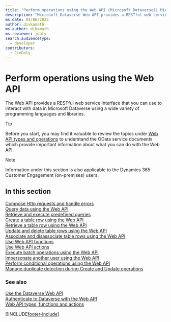 ```yaml
---
title: "Perform operations using the Web API (Microsoft Dataverse)| Microsoft Docs"
description: "Microsoft Dataverse Web API provides a RESTful web service interface that you can use to interact with data in Dataverse using a wide variety of programming languages. Read about the operations that can be performed using the Web API"
ms.date: 04/06/2022
author: divkamath
ms.author: dikamath
ms.reviewer: jdaly
search.audienceType: 
  - developer
contributors: 
  - JimDaly
---
```

# Perform operations using the Web API

The Web API provides a RESTful web service interface that you can use to interact with data in Microsoft Dataverse using a wide variety of programming languages and libraries.

> [!TIP]
> Before you start, you may find it valuable to review the topics under [Web API types and operations](web-api-types-operations.md) to understand the OData service documents which provide important information about what you can do with the Web API.

> [!NOTE]
> Information under this section is also applicable to the Dynamics 365 Customer Engagement (on-premises) users.

## In this section

[Compose Http requests and handle errors](compose-http-requests-handle-errors.md)<br />
[Query data using the Web API](query/overview.md)<br />
[Retrieve and execute predefined queries](retrieve-and-execute-predefined-queries.md)<br />
[Create a table row using the Web API](create-entity-web-api.md)<br />
[Retrieve a table row using the Web API](retrieve-entity-using-web-api.md)<br />
[Update and delete table rows using the Web API](update-delete-entities-using-web-api.md)<br />
[Associate and disassociate table rows using the Web API](associate-disassociate-entities-using-web-api.md)<br />
[Use Web API functions](use-web-api-functions.md)<br />
[Use Web API actions](use-web-api-actions.md)<br />
[Execute batch operations using the Web API](execute-batch-operations-using-web-api.md)<br />
[Impersonate another user using the Web API](impersonate-another-user-web-api.md)<br />
[Perform conditional operations using the Web API](perform-conditional-operations-using-web-api.md)<br />
[Manage duplicate detection during Create and Update operations](manage-duplicate-detection-create-update.md)<br />

### See also

[Use the Dataverse Web API](overview.md)<br />
[Authenticate to Dataverse with the Web API](authenticate-web-api.md)<br />
[Web API types, functions and actions](web-api-types-operations.md)

[!INCLUDE[footer-include](../../../includes/footer-banner.md)]
